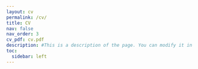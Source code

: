 ```yaml
---
layout: cv
permalink: /cv/
title: CV
nav: false
nav_order: 3
cv_pdf: cv.pdf
description: #This is a description of the page. You can modify it in 'pages/_cv.md'. You can also change or remove the top pdf download button.
toc:
  sidebar: left
---
```

